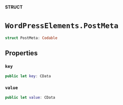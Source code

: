 **STRUCT**

# `WordPressElements.PostMeta`

```swift
struct PostMeta: Codable
```

## Properties
### `key`

```swift
public let key: CData
```

### `value`

```swift
public let value: CData
```
